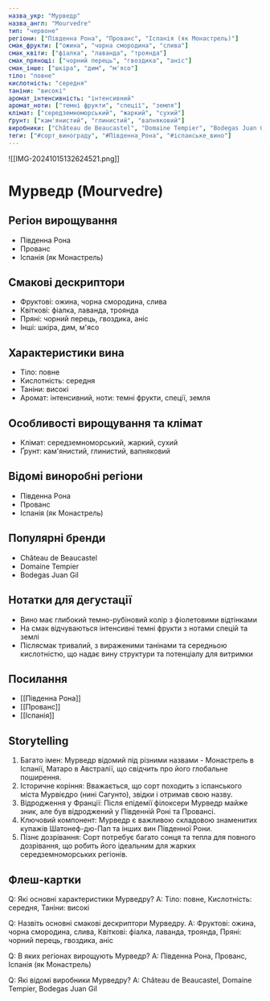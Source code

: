 ```yaml
---
назва_укр: "Мурведр"
назва_англ: "Mourvedre"
тип: "червоне"
регіони: ["Південна Рона", "Прованс", "Іспанія (як Монастрель)"]
смак_фрукти: ["ожина", "чорна смородина", "слива"]
смак_квіти: ["фіалка", "лаванда", "троянда"]
смак_прянощі: ["чорний перець", "гвоздика", "аніс"]
смак_інше: ["шкіра", "дим", "м'ясо"]
тіло: "повне"
кислотність: "середня"
таніни: "високі"
аромат_інтенсивність: "інтенсивний"
аромат_ноти: ["темні фрукти", "спеції", "земля"]
клімат: ["середземноморський", "жаркий", "сухий"]
ґрунт: ["кам'янистий", "глинистий", "вапняковий"]
виробники: ["Château de Beaucastel", "Domaine Tempier", "Bodegas Juan Gil"]
теги: ["#сорт_винограду", "#Південна_Рона", "#іспанське_вино"]
---
```

![[IMG-20241015132624521.png]]
# Мурведр (Mourvedre)

## Регіон вирощування
- Південна Рона
- Прованс
- Іспанія (як Монастрель)

## Смакові дескриптори
- Фруктові: ожина, чорна смородина, слива
- Квіткові: фіалка, лаванда, троянда
- Пряні: чорний перець, гвоздика, аніс
- Інші: шкіра, дим, м'ясо

## Характеристики вина
- Тіло: повне
- Кислотність: середня
- Таніни: високі
- Аромат: інтенсивний, ноти: темні фрукти, спеції, земля

## Особливості вирощування та клімат
- Клімат: середземноморський, жаркий, сухий
- Ґрунт: кам'янистий, глинистий, вапняковий

## Відомі виноробні регіони
- Південна Рона
- Прованс
- Іспанія (як Монастрель)

## Популярні бренди
- Château de Beaucastel
- Domaine Tempier
- Bodegas Juan Gil

## Нотатки для дегустації
- Вино має глибокий темно-рубіновий колір з фіолетовими відтінками
- На смак відчуваються інтенсивні темні фрукти з нотами спецій та землі
- Післясмак тривалий, з вираженими танінами та середньою кислотністю, що надає вину структури та потенціалу для витримки

## Посилання
- [[Південна Рона]]
- [[Прованс]]
- [[Іспанія]]

## Storytelling
1. Багато імен: Мурведр відомий під різними назвами - Монастрель в Іспанії, Матаро в Австралії, що свідчить про його глобальне поширення.
2. Історичне коріння: Вважається, що сорт походить з іспанського міста Мурвієдро (нині Сагунто), звідки і отримав свою назву.
3. Відродження у Франції: Після епідемії філоксери Мурведр майже зник, але був відроджений у Південній Роні та Провансі.
4. Ключовий компонент: Мурведр є важливою складовою знаменитих купажів Шатонеф-дю-Пап та інших вин Південної Рони.
5. Пізнє дозрівання: Сорт потребує багато сонця та тепла для повного дозрівання, що робить його ідеальним для жарких середземноморських регіонів.

## Флеш-картки
Q: Які основні характеристики Мурведру?
A: Тіло: повне, Кислотність: середня, Таніни: високі

Q: Назвіть основні смакові дескриптори Мурведру.
A: Фруктові: ожина, чорна смородина, слива, Квіткові: фіалка, лаванда, троянда, Пряні: чорний перець, гвоздика, аніс

Q: В яких регіонах вирощують Мурведр?
A: Південна Рона, Прованс, Іспанія (як Монастрель)

Q: Які відомі виробники Мурведру?
A: Château de Beaucastel, Domaine Tempier, Bodegas Juan Gil